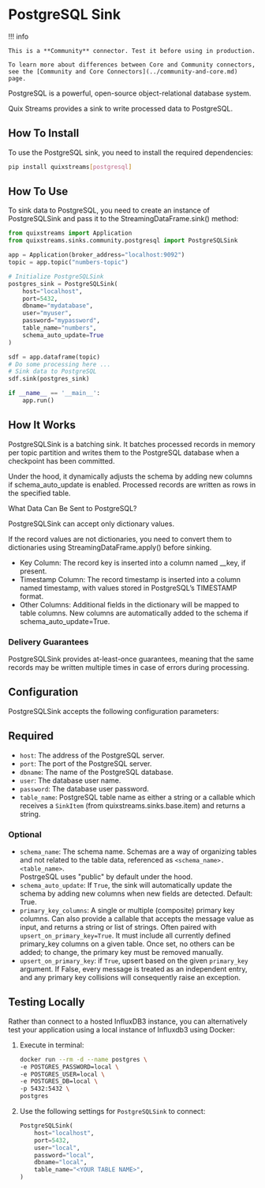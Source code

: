 # PostgreSQL Sink

!!! info

    This is a **Community** connector. Test it before using in production.

    To learn more about differences between Core and Community connectors, see the [Community and Core Connectors](../community-and-core.md) page.

PostgreSQL is a powerful, open-source object-relational database system.

Quix Streams provides a sink to write processed data to PostgreSQL.

## How To Install

To use the PostgreSQL sink, you need to install the required dependencies:

```bash
pip install quixstreams[postgresql]
```

## How To Use

To sink data to PostgreSQL, you need to create an instance of PostgreSQLSink and pass it to the StreamingDataFrame.sink() method:

```python
from quixstreams import Application
from quixstreams.sinks.community.postgresql import PostgreSQLSink

app = Application(broker_address="localhost:9092")
topic = app.topic("numbers-topic")

# Initialize PostgreSQLSink
postgres_sink = PostgreSQLSink(
    host="localhost",
    port=5432,
    dbname="mydatabase",
    user="myuser",
    password="mypassword",
    table_name="numbers",
    schema_auto_update=True
)

sdf = app.dataframe(topic)
# Do some processing here ...
# Sink data to PostgreSQL
sdf.sink(postgres_sink)

if __name__ == '__main__':
    app.run()
```

## How It Works

PostgreSQLSink is a batching sink.
It batches processed records in memory per topic partition and writes them to the PostgreSQL database when a checkpoint has been committed.

Under the hood, it dynamically adjusts the schema by adding new columns if schema_auto_update is enabled. Processed records are written as rows in the specified table.

What Data Can Be Sent to PostgreSQL?

PostgreSQLSink can accept only dictionary values.

If the record values are not dictionaries, you need to convert them to dictionaries using StreamingDataFrame.apply() before sinking.

- Key Column: The record key is inserted into a column named __key, if present.
- Timestamp Column: The record timestamp is inserted into a column named timestamp, with values stored in PostgreSQL’s TIMESTAMP format.
- Other Columns: Additional fields in the dictionary will be mapped to table columns. New columns are automatically added to the schema if schema_auto_update=True.

### Delivery Guarantees

PostgreSQLSink provides at-least-once guarantees, meaning that the same records may be written multiple times in case of errors during processing.


## Configuration

PostgreSQLSink accepts the following configuration parameters:

## Required

- `host`: The address of the PostgreSQL server.
- `port`: The port of the PostgreSQL server.
- `dbname`: The name of the PostgreSQL database.
- `user`: The database user name.
- `password`: The database user password.
- `table_name`: PostgreSQL table name as either a string or a callable which receives 
  a `SinkItem` (from quixstreams.sinks.base.item) and returns a string.


### Optional

- `schema_name`: The schema name. Schemas are a way of organizing tables and 
  not related to the table data, referenced as `<schema_name>.<table_name>`.  
  PostrgeSQL uses "public" by default under the hood.
- `schema_auto_update`: If `True`, the sink will automatically update the schema by adding new columns when new fields are detected. Default: True.
- `primary_key_columns`: A single or multiple (composite) primary key columns.
  Can also provide a callable that accepts the message value as input, and returns a string or list of strings.
  Often paired with `upsert_on_primary_key=True`.
  It must include all currently defined primary_key columns on a given table.
  Once set, no others can be added; to change, the primary key must be removed manually.
- `upsert_on_primary_key`: if `True`, upsert based on the given `primary_key` argument.
  If False, every message is treated as an independent entry, and any primary key collisions will consequently raise an exception.


## Testing Locally

Rather than connect to a hosted InfluxDB3 instance, you can alternatively test your 
application using a local instance of Influxdb3 using Docker:

1. Execute in terminal:

    ```bash
    docker run --rm -d --name postgres \
    -e POSTGRES_PASSWORD=local \
    -e POSTGRES_USER=local \
    -e POSTGRES_DB=local \
    -p 5432:5432 \
    postgres
    ```

2. Use the following settings for `PostgreSQLSink` to connect:

    ```python
    PostgreSQLSink(
        host="localhost",
        port=5432,
        user="local",
        password="local",
        dbname="local",
        table_name="<YOUR TABLE NAME>",
    )
    ```
